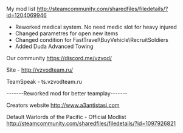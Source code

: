 My mod list http://steamcommunity.com/sharedfiles/filedetails/?id=1204069946

* Reworked medical system. No need medic slot for heavy injured
* Changed parametres for open new items
* Changed condition for FastTravel\BuyVehicle\RecruitSoldiers
* Added Duda Advanced Towing

Our community https://discord.me/vzvod/

Site - http://vzvodteam.ru/

TeamSpeak - ts.vzvodteam.ru

-------Reworked mod for better teamplay-------

Creators website http://www.a3antistasi.com

Default Warlords of the Pacific - Official Modlist http://steamcommunity.com/sharedfiles/filedetails/?id=1097926821
